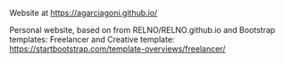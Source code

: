 Website at https://agarciagoni.github.io/

Personal website, based on from RELNO/RELNO.github.io and Bootstrap templates: Freelancer and Creative template: https://startbootstrap.com/template-overviews/freelancer/

